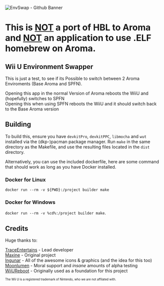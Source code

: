 ![EnvSwap - Github Banner](https://github.com/bigmaxine/EnvSwap/assets/73800394/b63358b4-6e4d-4f35-a170-60b95dd52f21)
# This is <ins>NOT</ins> a port of HBL to Aroma and <ins>NOT</ins> an application to use .ELF homebrew on Aroma.

## Wii U Environment Swapper

This is just a test, to see if its Possible to switch between 2 Aroma Enviroments (Base Aroma and SPFN).<br>

Opening this app in the normal Version of Aroma reboots the WiiU and (hopefully) switches to SPFN<br>
Opening this when using SPFN reboots the WiiU and it should switch back to the Base Aroma version<br>

## Building

To build this, ensure you have `devkitPro`, `devkitPPC`, `libmocha` and `wut` installed via the (dkp-)pacman package manager. Run `make` in the same directory as the Makefile, and use the resulting files located in the `dist` directory.

Alternatively, you can use the included dockerfile, here are some command that should work as long as you have Docker installed.
### Docker for Linux
`docker run --rm -v ${PWD}:/project builder make`

### Docker for Windows
`docker run --rm -v %cd%:/project builder make`.

## Credits
Huge thanks to:

[TraceEntertains](https://github.com/TraceEntertains) - Lead developer<br>
[Maxine](https://github.com/bigmaxine) - Original project<br>
[Ingunar](https://github.com/Ingunar) - All of the awesome icons & graphics (and the idea for this too)<br>
[Moonlumen](https://github.com/Moonlumen) - Moral support and *insane* amounts of alpha testing<br>
[WiiUReboot](https://github.com/Fangal-Airbag/) - Originally used as a foundation for this project<br>

<sup><sub>The Wii U is a registered trademark of Nintendo, who we are not affilated with.</sub></sup>

